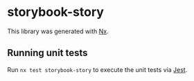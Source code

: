 # storybook-story

This library was generated with [Nx](https://nx.dev).

## Running unit tests

Run `nx test storybook-story` to execute the unit tests via [Jest](https://jestjs.io).
